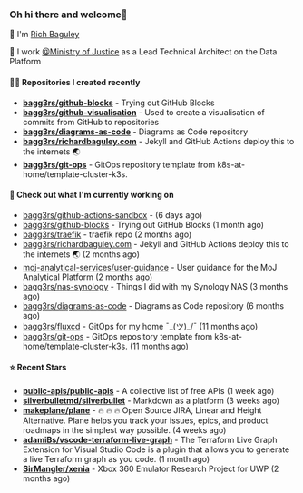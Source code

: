 ### Oh hi there and welcome👋

👐 I'm [Rich Baguley](https://richardbaguley.com/about)

🏢 I work [@Ministry of Justice](https://github.com/ministryofjustice) as a Lead Technical Architect on the Data Platform

#### 👨‍💻 Repositories I created recently
- **[bagg3rs/github-blocks](https://github.com/bagg3rs/github-blocks)** - Trying out GitHub Blocks
- **[bagg3rs/github-visualisation](https://github.com/bagg3rs/github-visualisation)** - Used to create a visualisation of commits from GitHub to repositories
- **[bagg3rs/diagrams-as-code](https://github.com/bagg3rs/diagrams-as-code)** - Diagrams as Code repository
- **[bagg3rs/richardbaguley.com](https://github.com/bagg3rs/richardbaguley.com)** - Jekyll and GitHub Actions deploy this to the internets 🌏
- **[bagg3rs/git-ops](https://github.com/bagg3rs/git-ops)** - GitOps repository template from k8s-at-home/template-cluster-k3s.

#### 👷 Check out what I'm currently working on

- [bagg3rs/github-actions-sandbox](https://github.com/bagg3rs/github-actions-sandbox) -  (6 days ago)
- [bagg3rs/github-blocks](https://github.com/bagg3rs/github-blocks) - Trying out GitHub Blocks (1 month ago)
- [bagg3rs/traefik](https://github.com/bagg3rs/traefik) - traefik repo (2 months ago)
- [bagg3rs/richardbaguley.com](https://github.com/bagg3rs/richardbaguley.com) - Jekyll and GitHub Actions deploy this to the internets 🌏 (2 months ago)
- [moj-analytical-services/user-guidance](https://github.com/moj-analytical-services/user-guidance) - User guidance for the MoJ Analytical Platform (2 months ago)
- [bagg3rs/nas-synology](https://github.com/bagg3rs/nas-synology) - Things I did with my Synology NAS (3 months ago)
- [bagg3rs/diagrams-as-code](https://github.com/bagg3rs/diagrams-as-code) - Diagrams as Code repository (6 months ago)
- [bagg3rs/fluxcd](https://github.com/bagg3rs/fluxcd) - GitOps for my home ¯\_(ツ)_/¯  (11 months ago)
- [bagg3rs/git-ops](https://github.com/bagg3rs/git-ops) - GitOps repository template from k8s-at-home/template-cluster-k3s. (11 months ago)

#### ⭐ Recent Stars


- **[public-apis/public-apis](https://github.com/public-apis/public-apis)** - A collective list of free APIs (1 week ago)
- **[silverbulletmd/silverbullet](https://github.com/silverbulletmd/silverbullet)** - Markdown as a platform (3 weeks ago)
- **[makeplane/plane](https://github.com/makeplane/plane)** - 🔥 🔥 🔥 Open Source JIRA, Linear and Height Alternative. Plane helps you track your issues, epics, and product roadmaps in the simplest way possible. (4 weeks ago)
- **[adamiBs/vscode-terraform-live-graph](https://github.com/adamiBs/vscode-terraform-live-graph)** - The Terraform Live Graph Extension for Visual Studio Code is a plugin that allows you to generate a live Terraform graph as you code. (1 month ago)
- **[SirMangler/xenia](https://github.com/SirMangler/xenia)** - Xbox 360 Emulator Research Project for UWP (2 months ago)
